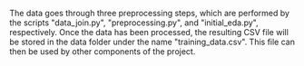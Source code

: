 The data goes through three preprocessing steps, which are performed by the scripts "data_join.py", "preprocessing.py", and "initial_eda.py", respectively. Once the data has been processed, the resulting CSV file will be stored in the data folder under the name "training_data.csv". This file can then be used by other components of the project.
